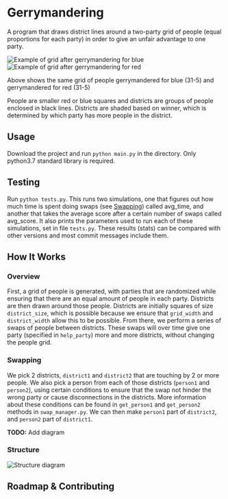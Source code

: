 # Gerrymandering
A program that draws district lines around a two-party grid of people (equal proportions for each party) in order to give an unfair advantage to one party.

![Example  of grid after gerrymandering for blue](https://github.com/mazore/images/blob/main/GerrymanderedForBlue.png)
![Example  of grid after gerrymandering for red](https://github.com/mazore/images/blob/main/GerrymanderedForRed.png)

Above shows the same grid of people gerrymandered for blue (31-5) and gerrymandered for red (31-5)

People are smaller red or blue squares and districts are groups of people enclosed in black lines. Districts are shaded based on winner, which is determined by which party has more people in the district.

## Usage
Download the project and run `python main.py` in the directory. Only python3.7 standard library is required.

## Testing
Run `python tests.py`. This runs two simulations, one that figures out how much time is spent doing swaps (see [Swapping](###swapping)) called avg_time, and another that takes the average score after a certain number of swaps called avg_score. It also prints the parameters used to run each of these simulations, set in file `tests.py`. These results (stats) can be compared with other versions and most commit messages include them.

## How It Works

### Overview
First, a grid of people is generated, with parties that are randomized while ensuring that there are an equal amount of people in each party. Districts are then drawn around those people. Districts are initially squares of size `district_size`, which is possible because we ensure that `grid_width` and `district_width` allow this to be possible. From there, we perform a series of swaps of people between districts. These swaps will over time give one party (specified in `help_party`) more and more districts, without changing the people grid.

### Swapping

We pick 2 districts, `district1` and `district2` that are touching by 2 or more people. We also pick a person from each of those districts (`person1` and `person2`), using certain conditions to ensure that the swap not hinder the wrong party or cause disconnections in the districts. More information about these conditions can be found in `get_person1` and `get_person2` methods in `swap_manager.py`. We can then make `person1` part of `district2`, and `person2` part of `district1`. 

**TODO:** Add diagram

### Structure
![Structure diagram](https://github.com/mazore/images/blob/main/GerrymanderingStructure.png)

## Roadmap & Contributing
